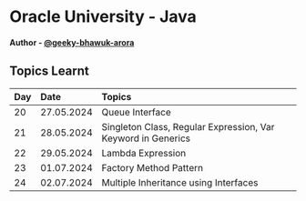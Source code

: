 
# Oracle University - Java 



#### Author - [@geeky-bhawuk-arora](https://github.com/geeky-bhawuk-arora/)


## Topics Learnt


| Day | Date     | Topics           |
| :-------- | :------- | :------------------------- |
| 20 | 27.05.2024 | Queue Interface |
| 21 | 28.05.2024 | Singleton Class, Regular Expression, Var Keyword in Generics |
| 22 | 29.05.2024 | Lambda Expression |
| 23 | 01.07.2024 | Factory Method Pattern |
| 24 | 02.07.2024 | Multiple Inheritance using Interfaces |



